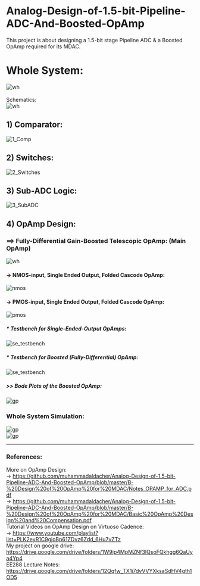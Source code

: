 # Analog-Design-of-1.5-bit-Pipeline-ADC-And-Boosted-OpAmp
This project is about designing a 1.5-bit stage Pipeline ADC & a Boosted OpAmp required for its MDAC.

# Whole System:
![wh](https://user-images.githubusercontent.com/27668656/61588141-521c6400-ab4b-11e9-82ce-309ce58dc03a.png)<br/><br/>
Schematics:<br/>
![wh](https://user-images.githubusercontent.com/27668656/61588150-6fe9c900-ab4b-11e9-98ff-0a2cd4ced414.png)<br/>

## 1) Comparator:
![1_Comp](https://user-images.githubusercontent.com/27668656/61586477-d827b300-ab29-11e9-84a9-81ca74f18817.png)

## 2) Switches:
![2_Switches](https://user-images.githubusercontent.com/27668656/61588164-9d367700-ab4b-11e9-8668-2014b8ef92a7.png)

## 3) Sub-ADC Logic:
![3_SubADC](https://user-images.githubusercontent.com/27668656/61588170-b5a69180-ab4b-11e9-934e-bc0490992db4.png)

## 4) OpAmp Design:
### ==> Fully-Differential Gain-Boosted Telescopic OpAmp: (Main OpAmp)
![wh](https://user-images.githubusercontent.com/27668656/61592759-3e452200-ab8c-11e9-89b4-f8b3f8870c0d.png)

#### -> NMOS-input, Single Ended Output, Folded Cascode OpAmp:
![nmos](https://user-images.githubusercontent.com/27668656/61592866-87e23c80-ab8d-11e9-9a8c-14c19f1b5831.png)
#### -> PMOS-input, Single Ended Output, Folded Cascode OpAmp:
![pmos](https://user-images.githubusercontent.com/27668656/61592896-caa41480-ab8d-11e9-8afb-7b28df8bf489.png)

##### * Testbench for Single-Ended-Output OpAmps:
![se_testbench](https://user-images.githubusercontent.com/27668656/61592936-30909c00-ab8e-11e9-8404-d16333184b8e.png)
##### * Testbench for Boosted (Fully-Differential) OpAmp:
![se_testbench](https://user-images.githubusercontent.com/27668656/61592954-66358500-ab8e-11e9-827f-2b667ea8251f.png)
##### >> Bode Plots of the Boosted OpAmp:
![gp](https://user-images.githubusercontent.com/27668656/61593213-97638480-ab91-11e9-9bf9-9297ecf66588.png)

### Whole System Simulation:
![gp](https://user-images.githubusercontent.com/27668656/61593345-3dfc5500-ab93-11e9-95a5-59b8842a0916.png)<br/>
![gp](https://user-images.githubusercontent.com/27668656/61593401-e0b4d380-ab93-11e9-9f54-dcf0525a0be7.png)

*****************
### References:
More on OpAmp Design:<br/>
-> https://github.com/muhammadaldacher/Analog-Design-of-1.5-bit-Pipeline-ADC-And-Boosted-OpAmp/blob/master/B-%20Design%20of%20OpAmp%20for%20MDAC/Notes_OPAMP_for_ADC.pdf <br/>
-> https://github.com/muhammadaldacher/Analog-Design-of-1.5-bit-Pipeline-ADC-And-Boosted-OpAmp/blob/master/B-%20Design%20of%20OpAmp%20for%20MDAC/Basic%20OpAmp%20Design%20and%20Compensation.pdf <br/>
Tutorial Videos on OpAmp Design on Virtuoso Cadence:<br/>
-> https://www.youtube.com/playlist?list=PLK2eyR1C9gjoBp61ZDvz6Zdd_6Hu7vZTz <br/>
My project on google drive:<br/>
https://drive.google.com/drive/folders/1W9ip4MpMZNf3IQsoFQkhgg6QaUya4Yp4 <br/>
EE288 Lecture Notes:<br/>
https://drive.google.com/drive/folders/12Qqfw_TX1i7dvVVYXksaSdHV4gth1OD5 <br/>
